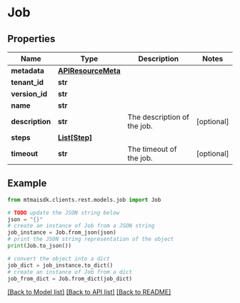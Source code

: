# Job


## Properties

Name | Type | Description | Notes
------------ | ------------- | ------------- | -------------
**metadata** | [**APIResourceMeta**](APIResourceMeta.md) |  | 
**tenant_id** | **str** |  | 
**version_id** | **str** |  | 
**name** | **str** |  | 
**description** | **str** | The description of the job. | [optional] 
**steps** | [**List[Step]**](Step.md) |  | 
**timeout** | **str** | The timeout of the job. | [optional] 

## Example

```python
from mtmaisdk.clients.rest.models.job import Job

# TODO update the JSON string below
json = "{}"
# create an instance of Job from a JSON string
job_instance = Job.from_json(json)
# print the JSON string representation of the object
print(Job.to_json())

# convert the object into a dict
job_dict = job_instance.to_dict()
# create an instance of Job from a dict
job_from_dict = Job.from_dict(job_dict)
```
[[Back to Model list]](../README.md#documentation-for-models) [[Back to API list]](../README.md#documentation-for-api-endpoints) [[Back to README]](../README.md)


